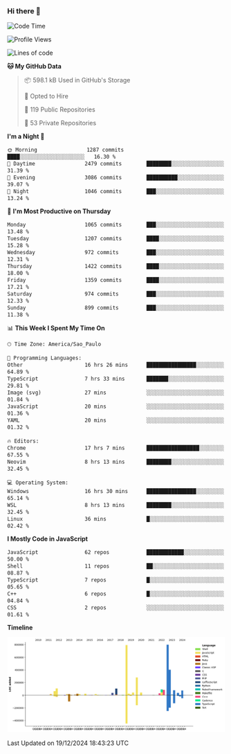 ### Hi there 👋

<!--START_SECTION:waka-->
![Code Time](http://img.shields.io/badge/Code%20Time-6%2C777%20hrs%2020%20mins-blue)

![Profile Views](http://img.shields.io/badge/Profile%20Views-0-blue)

![Lines of code](https://img.shields.io/badge/From%20Hello%20World%20I%27ve%20Written-3.3%20million%20lines%20of%20code-blue)

**🐱 My GitHub Data** 

> 📦 598.1 kB Used in GitHub's Storage 
 > 
> 💼 Opted to Hire
 > 
> 📜 119 Public Repositories 
 > 
> 🔑 53 Private Repositories 
 > 
**I'm a Night 🦉** 

```text
🌞 Morning                1287 commits        ████░░░░░░░░░░░░░░░░░░░░░   16.30 % 
🌆 Daytime                2479 commits        ████████░░░░░░░░░░░░░░░░░   31.39 % 
🌃 Evening                3086 commits        ██████████░░░░░░░░░░░░░░░   39.07 % 
🌙 Night                  1046 commits        ███░░░░░░░░░░░░░░░░░░░░░░   13.24 % 
```
📅 **I'm Most Productive on Thursday** 

```text
Monday                   1065 commits        ███░░░░░░░░░░░░░░░░░░░░░░   13.48 % 
Tuesday                  1207 commits        ████░░░░░░░░░░░░░░░░░░░░░   15.28 % 
Wednesday                972 commits         ███░░░░░░░░░░░░░░░░░░░░░░   12.31 % 
Thursday                 1422 commits        ████░░░░░░░░░░░░░░░░░░░░░   18.00 % 
Friday                   1359 commits        ████░░░░░░░░░░░░░░░░░░░░░   17.21 % 
Saturday                 974 commits         ███░░░░░░░░░░░░░░░░░░░░░░   12.33 % 
Sunday                   899 commits         ███░░░░░░░░░░░░░░░░░░░░░░   11.38 % 
```


📊 **This Week I Spent My Time On** 

```text
🕑︎ Time Zone: America/Sao_Paulo

💬 Programming Languages: 
Other                    16 hrs 26 mins      ████████████████░░░░░░░░░   64.89 % 
TypeScript               7 hrs 33 mins       ███████░░░░░░░░░░░░░░░░░░   29.81 % 
Image (svg)              27 mins             ░░░░░░░░░░░░░░░░░░░░░░░░░   01.84 % 
JavaScript               20 mins             ░░░░░░░░░░░░░░░░░░░░░░░░░   01.36 % 
YAML                     20 mins             ░░░░░░░░░░░░░░░░░░░░░░░░░   01.32 % 

🔥 Editors: 
Chrome                   17 hrs 7 mins       █████████████████░░░░░░░░   67.55 % 
Neovim                   8 hrs 13 mins       ████████░░░░░░░░░░░░░░░░░   32.45 % 

💻 Operating System: 
Windows                  16 hrs 30 mins      ████████████████░░░░░░░░░   65.14 % 
WSL                      8 hrs 13 mins       ████████░░░░░░░░░░░░░░░░░   32.45 % 
Linux                    36 mins             █░░░░░░░░░░░░░░░░░░░░░░░░   02.42 % 
```

**I Mostly Code in JavaScript** 

```text
JavaScript               62 repos            ████████████░░░░░░░░░░░░░   50.00 % 
Shell                    11 repos            ██░░░░░░░░░░░░░░░░░░░░░░░   08.87 % 
TypeScript               7 repos             █░░░░░░░░░░░░░░░░░░░░░░░░   05.65 % 
C++                      6 repos             █░░░░░░░░░░░░░░░░░░░░░░░░   04.84 % 
CSS                      2 repos             ░░░░░░░░░░░░░░░░░░░░░░░░░   01.61 % 
```



**Timeline**

![Lines of Code chart](https://raw.githubusercontent.com/jampow/jampow/master/assets/bar_graph.png)


 Last Updated on 19/12/2024 18:43:23 UTC
<!--END_SECTION:waka-->
